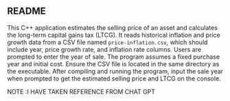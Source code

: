 ## README

This C++ application estimates the selling price of an asset and calculates the long-term capital gains tax (LTCG). It reads historical inflation and price growth data from a CSV file named `price-inflation.csv`, which should include year, price growth rate, and inflation rate columns. Users are prompted to enter the year of sale. The program assumes a fixed purchase year and initial cost. Ensure the CSV file is located in the same directory as the executable. After compiling and running the program, input the sale year when prompted to get the estimated selling price and LTCG on the console.


NOTE :I HAVE TAKEN REFERENCE FROM CHAT GPT